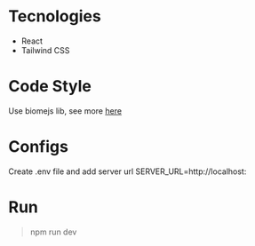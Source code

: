# Tecnologies
- React
- Tailwind CSS

# Code Style
  Use biomejs lib, see more [here](https://biomejs.dev/guides/getting-started/)

# Configs
Create .env file and add server url
SERVER_URL=http://localhost:<PORT>

# Run
> npm run dev